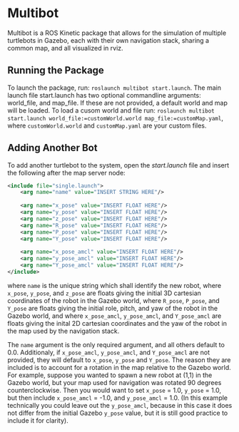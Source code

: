 # Multibot 
Multibot is a ROS Kinetic package that allows for the simulation of multiple turtlebots in Gazebo, each with their own navigation stack, sharing a common map, and all visualized in rviz.

## Running the Package 
To launch the package, run: `roslaunch multibot start.launch`. The main launch file start.launch has two optional commandline arguments: world_file, and map_file. If these are not provided, a default world and map will be loaded. To load a cusom world and file run: `roslaunch multibot start.launch world_file:=customWorld.world map_file:=customMap.yaml`, where `customWorld.world` and `customMap.yaml` are your custom files.

## Adding Another Bot
To add another turtlebot to the system, open the _start.launch_ file and insert the following after the map server node:
```xml
<include file="single.launch">
	<arg name="name" value="INSERT STRING HERE"/>
	
	<arg name="x_pose" value="INSERT FLOAT HERE"/>
	<arg name="y_pose" value="INSERT FLOAT HERE"/>
	<arg name="z_pose" value="INSERT FLOAT HERE"/>
	<arg name="R_pose" value="INSERT FLOAT HERE"/>
	<arg name="P_pose" value="INSERT FLOAT HERE"/>
	<arg name="Y_pose" value="INSERT FLOAT HERE"/>
	
	<arg name="x_pose_amcl" value="INSERT FLOAT HERE"/>
	<arg name="y_pose_amcl" value="INSERT FLOAT HERE"/>
	<arg name="Y_pose_amcl" value="INSERT FLOAT HERE"/>
</include>
```
where `name` is the unique string which shall identify the new robot, where `x_pose`, `y_pose`, and `z_pose` are floats giving the initial 3D cartesian coordinates of the robot in the Gazebo world, where `R_pose`, `P_pose`, and `Y_pose` are floats giving the initial role, pitch, and yaw of the robot in the Gazebo world, and where `x_pose_amcl`, `y_pose_amcl`, and `Y_pose_amcl` are floats giving the inital 2D cartesian coordinates and the yaw of the robot in the map used by the navigation stack.

The `name` argument is the only required argument, and all others default to 0.0. Additionaly, if `x_pose_amcl`, `y_pose_amcl`, and `Y_pose_amcl` are not provided, they will default to `x_pose`, `y_pose` and `Y_pose`. The reason they are included is to account for a rotation in the map relative to the Gazebo world. For example, suppose you wanted to spawn a new robot at (1,1) in the Gazebo world, but your map used for navigation was rotated 90 degrees counterclockwise. Then you would want to set `x_pose` = 1.0, `y_pose` = 1.0, but then include `x_pose_amcl` = -1.0, and `y_pose_amcl` = 1.0. (In this example technically you could leave out the `y_pose_amcl`, because in this case it does not differ from the initial Gazebo `y_pose` value, but it is still good practice to include it for clarity).
